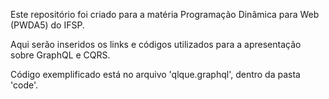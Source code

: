 Este repositório foi criado para a matéria Programação Dinâmica para Web (PWDA5) do IFSP.

Aqui serão inseridos os links e códigos utilizados para a apresentação sobre GraphQL e CQRS.

Código exemplificado está no arquivo 'qlque.graphql', dentro da pasta 'code'.
